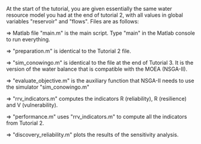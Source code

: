 At the start of the tutorial, you are given essentially the same water resource model you had at the end of tutorial 2, with all values in global variables 
"reservoir" and "flows". Files are as follows:

=> Matlab file "main.m" is the main script. Type "main" in the Matlab console to run everything.

=> "preparation.m" is identical to the Tutorial 2 file.

=> "sim_conowingo.m" is identical to the file at the end of Tutorial 3. It is the version of the water balance that is compatible with the MOEA (NSGA-II).

=> "evaluate_objective.m" is the auxiliary function that NSGA-II needs to use the simulator "sim_conowingo.m"

=> "rrv_indicators.m" computes the indicators R (reliability), R (resilience) and V (vulnerability). 

=> "performance.m" uses "rrv_indicators.m" to compute all the indicators from Tutorial 2.

=> "discovery_reliability.m" plots the results of the sensitivity analysis.


